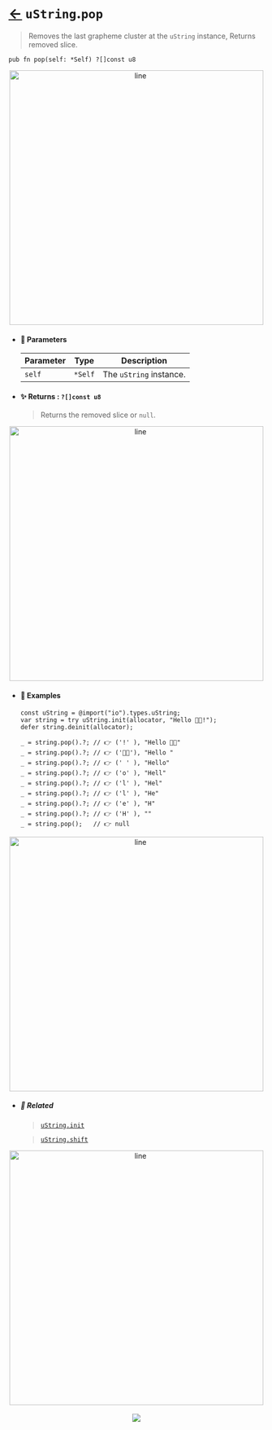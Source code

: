 # [←](../uString.md) `uString`.`pop`

> Removes the last grapheme cluster at the `uString` instance, Returns removed slice.

```zig
pub fn pop(self: *Self) ?[]const u8
```

<div align="center">
<img src="https://raw.githubusercontent.com/maysara-elshewehy/io-bench/refs/heads/main/dist/img/md/line.png" alt="line" style="width:500px;"/>
</div>

- #### 🧩 Parameters

    | Parameter | Type    | Description            |
    | --------- | ------- | ---------------------- |
    | `self`    | `*Self` | The `uString` instance. |

- #### ✨ Returns : `?[]const u8`

    > Returns the removed slice or `null`.

<div align="center">
<img src="https://raw.githubusercontent.com/maysara-elshewehy/io-bench/refs/heads/main/dist/img/md/line.png" alt="line" style="width:500px;"/>
</div>

- #### 🧪 Examples

    ```zig
    const uString = @import("io").types.uString;
    var string = try uString.init(allocator, "Hello 👨‍🏭!");
    defer string.deinit(allocator);
    ```

    ```zig
    _ = string.pop().?; // 👉 ('!' ), "Hello 👨‍🏭"
    _ = string.pop().?; // 👉 ('👨‍🏭'), "Hello "
    _ = string.pop().?; // 👉 (' ' ), "Hello"
    _ = string.pop().?; // 👉 ('o' ), "Hell"
    _ = string.pop().?; // 👉 ('l' ), "Hel"
    _ = string.pop().?; // 👉 ('l' ), "He"
    _ = string.pop().?; // 👉 ('e' ), "H"
    _ = string.pop().?; // 👉 ('H' ), ""
    _ = string.pop();   // 👉 null
    ```

<div align="center">
<img src="https://raw.githubusercontent.com/maysara-elshewehy/io-bench/refs/heads/main/dist/img/md/line.png" alt="line" style="width:500px;"/>
</div>

- ##### 🔗 Related

  > [`uString.init`](./init.md)

  > [`uString.shift`](./shift.md)

<div align="center">
<img src="https://raw.githubusercontent.com/maysara-elshewehy/io-bench/refs/heads/main/dist/img/md/line.png" alt="line" style="width:500px;"/>
</div>

<div align="center"><br>
<a href="https://github.com/maysara-elshewehy"> <img src="https://img.shields.io/badge/Made with ❤️ by-Maysara-orange"/> </a>
</div>